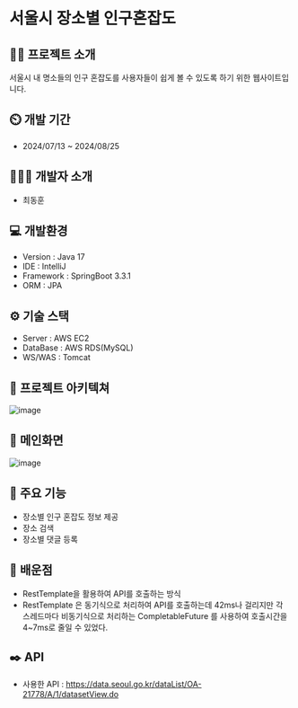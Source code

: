 # 서울시 장소별 인구혼잡도

## 👨‍🏫 프로젝트 소개
서울시 내 명소들의 인구 혼잡도를 사용자들이 쉽게 볼 수 있도록 하기 위한 웹사이트입니다.
## ⏲️ 개발 기간
- 2024/07/13 ~ 2024/08/25
## 🧑‍🤝‍🧑 개발자 소개
- 최동훈
## 💻 개발환경
- Version : Java 17
- IDE : IntelliJ
- Framework : SpringBoot 3.3.1
- ORM : JPA
## ⚙️ 기술 스택
- Server : AWS EC2
- DataBase : AWS RDS(MySQL)
- WS/WAS : Tomcat
## 📝 프로젝트 아키텍쳐
![image](https://github.com/user-attachments/assets/ee4cba42-a94f-4e98-a6ab-993712b66118)
## 📝 메인화면
![image](https://github.com/user-attachments/assets/55484acd-ea4f-450e-8645-c9bb1859ec1f)
## 📌 주요 기능
- 장소별 인구 혼잡도 정보 제공
- 장소 검색
- 장소별 댓글 등록
## 📌 배운점
- RestTemplate을 활용하여 API를 호출하는 방식
- RestTemplate 은 동기식으로 처리하여 API를 호출하는데 42ms나 걸리지만 각 스레드마다 비동기식으로 처리하는 CompletableFuture 를 사용하여 호출시간을 4~7ms로 줄일 수 있었다. 
## ✒️ API
- 사용한 API : <https://data.seoul.go.kr/dataList/OA-21778/A/1/datasetView.do>
